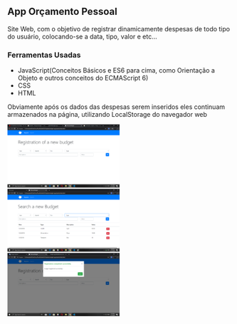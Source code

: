 <h2>App Orçamento Pessoal</h2>

<p>Site Web, com o objetivo de registrar dinamicamente despesas de todo tipo do usuário, colocando-se a data, tipo, valor e etc...</p>

<h3>Ferramentas Usadas</h3>

<ul>
   <li>JavaScript(Conceitos Básicos e ES6 para cima, como Orientação a Objeto e outros conceitos do ECMAScript 6)</li>
   <li>CSS</li>
   <li>HTML</li>
</ul>      

<p>Obviamente após os dados das despesas serem inseridos eles continuam armazenados na página, utilizando LocalStorage do navegador web</p>
   
   <img src="assets/images/initial.png" width="50%" height="50%"/>
   <img src="assets/images/search.png" width="50%" height="50%"/>
   <img src="assets/images/success.png" width="50%" height="50%"/>

